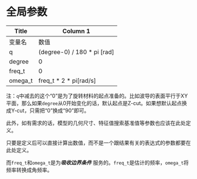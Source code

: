 # 全局参数

| Title | Column 1 |
| --- | --- |
| 变量名 | 数值 |
| q | (degree-0) / 180 * pi [rad] |
| degree | 0 |
| freq_t | 0 |
| omega_t | freq_t * 2 * pi[rad/s] |

注：`q`中减去的这个“0”是为了旋转材料的起点准备的。比如波导的表面平行于XY平面，那么如果`degree`从0开始变化的话，默认起点是Z-cut。如果想默认起点换成Y-cut，只需把“0”换成“90”即可。

此外，如有需求的话，模型的几何尺寸、特征值搜索基准值等参数也应该在此处定义。

只要是定义后可以直接计算出数值，而不是一个跟结果有关的表达式的参数都要在此处定义。

而`freq_t`和`omega_t`是为***吸收边界条件*** 服务的。`freq_t`是估计的频率，`omega_t`将频率转换成角频率。